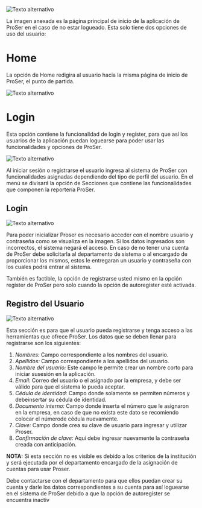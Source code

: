 

![Texto alternativo](/img/01-home/01-home-welcome/01-login.jpg)

La imagen anexada es la página principal de inicio de la aplicación de ProSer en el caso de no estar logueado. Esta solo tiene dos opciones de uso del usuario: 

# Home

La opción de Home redigira al usuario hacia la misma página de inicio de ProSer, el punto de partida.

![Texto alternativo](/img/01-home/01-home-welcome/03-login.jpg)

# Login

Esta opción contiene la funcionalidad de login y register, para que así los usuarios de la aplicación puedan loguearse para poder usar las funcionalidades y opciones de ProSer.

![Texto alternativo](/img/01-home/01-home-welcome/02-home.jpg)

Al iniciar sesión o registrarse el usuario ingresa al sistema de ProSer con funcionalidades asignadas dependiendo del tipo de perfil del usuario. En el menú se  divisará la opción de Secciones que contiene las funcionalidades que componen la reportería ProSer.

## Login

![Texto alternativo](/img/01-home/02-home-login/01-login.jpg)

Para poder inicializar Proser es necesario acceder con el nombre usuario y contraseña como se visualiza en la imagen. Si los datos ingresados son incorrectos, el  sistema negará el acceso. En caso de no tener una cuenta de ProSer debe solicitarla al departamento de sistema o al encargado de proporcionar los mismos, estos le entregaran un usuario y contraseña con los cuales podrá entrar al sistema.  

También es factible, la opción de registrarse usted mismo en la opción register de ProSer pero solo cuando la opción de autoregister esté activada.

## Registro del Usuario

![Texto alternativo](/img/01-home/03-home-register/01-register.jpg)


Esta sección es para que el usuario pueda registrarse y tenga acceso a las herramientas que ofrece ProSer. Los datos que se deben llenar para registrarse son los 
siguientes:

1. *Nombres:* Campo correspondiente a los nombres del usuario.
2. *Apellidos:* Campo correspondiente a los apellidos del usuario.
3. *Nombre del usuario:* Este campo le permite crear un nombre corto para iniciar susesión en la aplicación.
4. *Email:* Correo del usuario o el asignado por la empresa, y debe ser válido para que el sistema lo pueda aceptar.
5. *Cédula de identidad:* Campo donde solamente se permiten números y debeinsertar su cédula de identidad.
6. *Documento interno:* Campo donde inserta el número que le asignaron en la empresa, en caso de que no exista este dato se recomiendo colocar el númerode cédula nuevamente.
7. *Clave:* Campo donde crea su clave de usuario para ingresar y utilizar Proser. 
8. *Confirmación de clave:* Aquí debe ingresar nuevamente la contraseña creada con anticipación.

**NOTA:** Si esta sección no es visible es debido a los criterios de la institución y será ejecutada por el departamento encargado de la asignación de cuentas para usar Proser.  

Debe contactarse con el departamento para que ellos puedan crear su cuenta y darle los datos correspondientes a su cuenta para así loguearse en el sistema de ProSer debido a que la opción de autoregister se encuentra inactiv